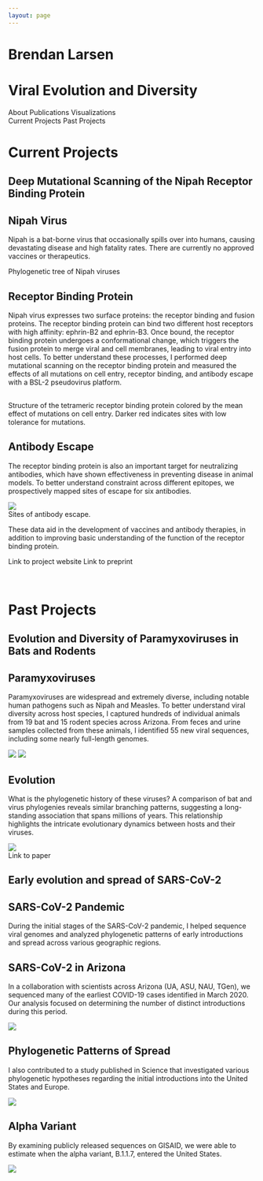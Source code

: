 ```yaml
---
layout: page
---
```


<div class="h-[600px] mx-auto flex flex-col justify-center items-center align-middle text-center prose dark:prose-dark dark:prose-invert">
    <h1 class="prose-2xl">Brendan Larsen</h1>
    <h1 class="bg-clip-text text-transparent bg-gradient-to-r from-red-700 to-sky-700 via-slate-300">Viral Evolution and Diversity</h1>    
    <div class="text-sm flex flex-row justify-center gap-10 uppercase tracking-wider">
        <a class="not-prose inline-flex flex-1 justify-center dark:text-slate-300 text-slate-600 hover:text-red-600" href="/about">About</a>
        <a class="not-prose inline-flex flex-1 justify-center dark:text-slate-300 text-slate-600 hover:text-red-600" href="/publications">Publications</a>
        <a class="not-prose inline-flex flex-1 justify-center dark:text-slate-300 text-slate-600 hover:text-red-600" href="/code_pages/code_index">Visualizations</a>
    </div>
</div>
<div class="container mx-auto">
    <div class="flex items-center gap-2 justify-between pb-4 text-sm tracking-wider uppercase text-center">
        <a class="inline-flex flex-1 justify-center text-slate-600 dark:text-slate-300 hover:text-red-600" href="#section-1">Current Projects</a>
        <a class="inline-flex flex-1 justify-center text-slate-600 dark:text-slate-300 hover:text-red-600" href="#section-2">Past Projects</a>
    </div>
    <div class="p-4 sm:rounded-lg bg-sky-dark bg-no-repeat prose dark:prose-dark dark:prose-invert text-white">
        <div class="col-start-1 col-span-12 lg:col-span-10">
            <h1 class="text-white">Current Projects</h1>
            <h2 id="section-1" class="-mt-6 text-slate-300">Deep Mutational Scanning of
                the Nipah Receptor Binding Protein</h2>
        </div>
        <div class="container mx-auto max-w-screen-sm">
            <div class="relative items-left text-left justify-between">
                <h2 class=" text-sky-400">Nipah Virus</h2>
                <p class="-mt-4">Nipah is a bat-borne virus that occasionally spills over into humans,
                    causing
                    devastating disease and high fatality rates. There are currently no approved vaccines or
                    therapeutics.</p>
                <img>
                    <phylogeneticTreeRadial class="" />
                </img>
                    <figcaption class='text-center text-slate-300'>Phylogenetic tree of Nipah viruses</figcaption>
                <h2 class=" text-sky-400">Receptor Binding Protein</h2>
                <p class="-mt-4"> Nipah virus expresses two surface proteins: the receptor binding and
                    fusion proteins. The receptor binding protein can bind two different host receptors with
                    high affinity: ephrin-B2 and ephrin-B3. Once bound, the receptor binding protein undergoes a
                    conformational change, which triggers the fusion protein to merge viral and cell membranes,
                    leading to viral entry into host cells. To better understand these processes, I performed
                    deep mutational scanning on the receptor binding protein and measured the effects of all
                    mutations on cell entry, receptor binding, and antibody escape with a BSL-2 pseudovirus
                    platform.</p>
                <div class="flex flex-row justify-center items-center text-center py-0">
                    <img src="/images/entry_tetramer_better.png" class="max-w-96 element-hidden">
                </div>
                <figcaption class="text-slate-300 text-center">Structure of the tetrameric receptor binding
                    protein
                    colored by
                    the mean effect of mutations on cell entry. Darker red indicates sites with low tolerance
                    for mutations.</figcaption>
                <h2 class=" text-sky-400">Antibody Escape</h2>
                <p class="-mt-4">The receptor binding protein is also an important target for neutralizing
                    antibodies, which have shown effectiveness in preventing disease in animal models. To better
                    understand constraint across different epitopes, we prospectively mapped sites of escape for
                    six
                    antibodies. </p>
                <div class="flex flex-row justify-center items-center text-center gap-4">
                    <img src="/images/antibody_escape-01.jpg" class="max-h-80 bg-white rounded-lg">
                    <figcaption class="text-slate-300"> Sites of antibody escape.</figcaption>
                </div>
                <p
                    class="text-center tracking-tight py-10 text-2xl bg-clip-text text-transparent bg-gradient-to-r from-slate-200 to-sky-400 font-semibold">
                    These data aid in the development of vaccines and antibody therapies, in addition to
                    improving
                    basic understanding of the function of the receptor binding protein.</p>
                <div
                    class="flex items-center justify-between pb-4 tracking-wider uppercase text-center">
                    <a class="not-prose inline-flex flex-1 justify-center text-slate-300 dark:text-slate-300 hover:text-red-600"
                        href="https://dms-vep.org/Nipah_Malaysia_RBP_DMS/">Link to project website</a>
                    <a class="not-prose inline-flex flex-1 justify-center text-slate-300 dark:text-slate-300 hover:text-red-600"
                        href="https://www.biorxiv.org/content/10.1101/2024.04.17.589977v1">Link to preprint</a>
                </div>
            </div>
        </div>
    </div>
    <br></br>
    <div class="p-4 sm:rounded-lg bg-red bg-no-repeat prose dark:prose-dark dark:prose-invert text-white">
        <div class="col-start-1 col-span-12 lg:col-span-10">
            <h1 class="text-white">Past Projects</h1>
            <h2 id="section-2" class="-mt-6 text-slate-300">Evolution and Diversity of
                Paramyxoviruses in Bats and Rodents</h2>
        </div>
        <div class="container mx-auto max-w-screen-sm">
            <div class="relative items-left text-left justify-between">
                <h2 class=" text-red-400 ">Paramyxoviruses</h2>
                <p class="-mt-4">Paramyxoviruses are widespread and extremely diverse, including notable
                    human pathogens such as Nipah and Measles. To better understand viral diversity across host
                    species, I captured hundreds of individual animals from 19 bat and 15 rodent species across
                    Arizona. From feces and urine samples collected from these animals, I identified 55 new
                    viral
                    sequences, including some nearly full-length genomes.</p>
                <div class="flex flex-wrap justify-evenly items-center align-middle">
                    <img src="/images/pallid.jpg" class="shadow-md aspect-square object-cover max-h-60 rounded-full">
                    <img src="/images/peromyscus.png" class="shadow-md aspect-square object-cover max-h-60  rounded-full">
                </div>
                <h2 class=" text-red-400">Evolution</h2>
                <p class="-mt-4">What is the phylogenetic history of these viruses? A comparison of bat and virus
                    phylogenies reveals similar branching patterns, suggesting a long-standing association
                    that
                    spans millions of years. This relationship highlights the intricate evolutionary
                    dynamics
                    between hosts and their viruses.</p>
                <div class="flex flex-row items-center justify-center">
                    <img class="rounded-md" src="/images/pmv_co_phylogeny.jpg"></img>
                </div>
                <nav class="flex justify-center text-center pt-14 pb-4 tracking-wider uppercase">
                    <a class="not-prose inline-flex flex-1 justify-center text-slate-300 dark:text-slate-300 hover:text-red-600" href="https://pubmed.ncbi.nlm.nih.gov/34668771/">Link to
                        paper</a>
                </nav>
            </div>
        </div>
        <div class="h-1 col-span-12 bg-slate-300"></div>
        <h2 class="text-slate-300">Early evolution and spread of SARS-CoV-2</h2>
        <div class="container mx-auto max-w-screen-sm">
            <div class="flex flex-col items-left text-left justify-start">
                <h2 class=" text-red-400">SARS-CoV-2 Pandemic</h2>
                <p class="-mt-4"> During the initial stages of the SARS-CoV-2
                    pandemic, I helped sequence viral genomes and analyzed phylogenetic patterns of early
                    introductions and spread across various geographic regions.</p>
                <h2 class=" text-red-400 ">SARS-CoV-2 in Arizona</h2>
                <p class='-mt-4'> <a href="https://pubmed.ncbi.nlm.nih.gov/32887735/"
                        class="hover:text-red-600 underline not-prose">In a collaboration with scientists
                        across
                        Arizona (UA, ASU, NAU, TGen)</a>, we sequenced many of the earliest COVID-19 cases
                    identified in March 2020. Our analysis focused on determining the number of distinct
                    introductions during this period.</p>
                <div class="flex flex-row items-center justify-center">
                    <img src="/images/mbio_phylogeny.jpg" class="max-w-80 aspect-square object-cover rounded-lg"></img>
                </div>
                <h2 class=" text-red-400 ">Phylogenetic Patterns of Spread</h2>
                <p class="-mt-4">I also contributed to a <a href="https://pubmed.ncbi.nlm.nih.gov/32912998/"
                        class="hover:text-red-600 underline not-prose">study published in Science</a> that investigated
                    various phylogenetic hypotheses regarding the initial introductions into the United States
                    and
                    Europe.</p>
                <div class="flex items-center justify-center">
                    <img class="max-w-80 aspect-square object-cover rounded-lg" src="/images/370_564_f1.jpeg"></img>
                </div>
                <h2 class=" text-red-400">Alpha Variant</h2>
                <p class="-mt-4">By examining publicly released sequences on GISAID, <a
                        href="https://virological.org/t/phylogenetic-evidence-that-b-1-1-7-has-been-circulating-in-the-united-states-since-early-to-mid-november/598"
                        class="hover:text-red-600 underline not-prose">we were able to estimate</a> when the alpha
                    variant,
                    B.1.1.7, entered the United States.</p>
                <div class="flex items-center justify-center">
                    <img src="/images/b1117.png" class="max-w-full max-h-96 rounded-lg"></img>
                </div>
            </div>
        </div>
    </div>
</div>
<br class=""></br>

<script setup>
    import phylogeneticTreeRadial from "/components/graphs/phylogeneticTreeRadial.vue";
    import { ref, onMounted, onBeforeUnmount } from 'vue';


    const observer = ref(null);

    const initObserver = () => {
        const options = {
            root: null,
            threshold: 0.5,
            rootMargin: '0px'
        };

        observer.value = new IntersectionObserver((entries) => {
            entries.forEach(entry => {
                if (entry.isIntersecting) {
                    entry.target.classList.add('element-visible');
                    entry.target.classList.remove('element-hidden');
                }
            });
        }, options);

        // Select elements and start observing them
        const elements = document.querySelectorAll('.element-hidden');
        elements.forEach(element => observer.value.observe(element));
    };

    onMounted(() => {
        initObserver();
    });

    onBeforeUnmount(() => {
        if (observer.value) {
            // Stop observing all elements
            observer.value.disconnect();
        }
    });
</script>
<style>
    .element-hidden {
        opacity: 0;
        transform: translateY(30px);
        transition: all 3s ease-out;
    }

    .element-visible {
        opacity: 1;
        transform: translateY(0);
        transition: all 3s ease-out;
    }

    a {
    text-decoration: none;
    border: none;
  }
</style>
